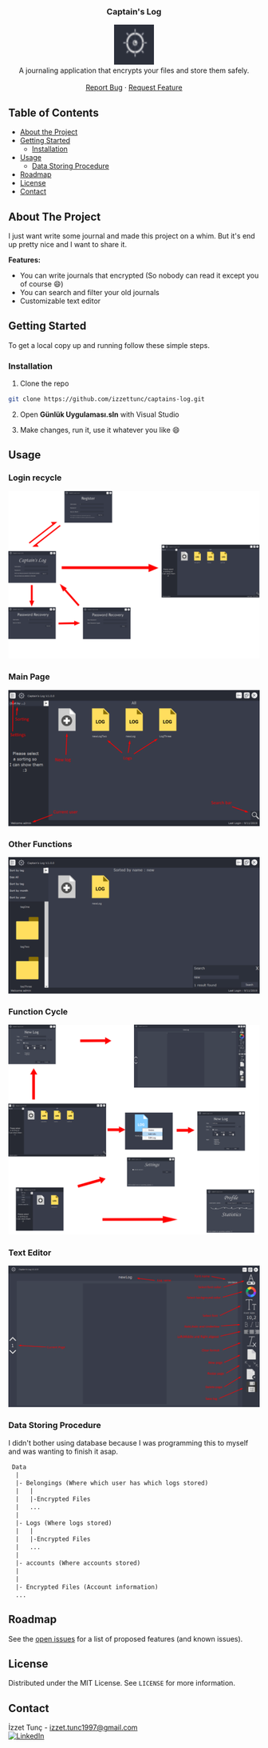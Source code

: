 <br />
<p align="center">

  <h3 align="center">Captain's Log</h3>

  <p align="center">
  <a href="https://github.com/izzettunc/captains-log">
    <img src="data/screenshots/logo.png" alt="Logo" width="80" height="80">
  </a>
  <br>
    A journaling application that encrypts your files and store them safely.
    <br />
    <br />
    <a href="https://github.com/izzettunc/captains-log/issues">Report Bug</a>
    ·
    <a href="https://github.com/izzettunc/captains-log/issues">Request Feature</a>
  </p>
</p>



<!-- TABLE OF CONTENTS -->
## Table of Contents

* [About the Project](#about-the-project)
* [Getting Started](#getting-started)
  * [Installation](#installation)
* [Usage](#usage)
  * [Data Storing Procedure](#data-storing-procedure)
* [Roadmap](#roadmap)
* [License](#license)
* [Contact](#contact)



<!-- ABOUT THE PROJECT -->
## About The Project

I just want write some journal and made this project on a whim. But it's end up pretty nice and I want to share it.

**Features:**

* You can write journals that encrypted (So nobody can read it except you of course :smile:)
* You can search and filter your old journals
* Customizable text editor

<!-- GETTING STARTED -->
## Getting Started

To get a local copy up and running follow these simple steps.

### Installation

1.  Clone the repo
```sh
git clone https://github.com/izzettunc/captains-log.git
```
2. Open **Günlük Uygulaması.sln** with Visual Studio

3. Make changes, run it, use it whatever you like :smile:


<!-- USAGE EXAMPLES -->
## Usage

### Login recycle
![Login Screen Shot][login-screenshot]

### Main Page
![Main Screen Shot][main-screenshot]

### Other Functions
![Main Functions Screen Shot][mainfunc-screenshot]

### Function Cycle
![Functions Screen Shot][func-screenshot]

### Text Editor
![Text Editor Screen Shot][texteditor-screenshot]

### Data Storing Procedure

I didn't bother using database because I was programming this to myself and was wanting to finish it asap.

```
 Data
  |
  |- Belongings (Where which user has which logs stored)
  |	  |
  |	  |-Encrypted Files
  |   ...
  |
  |- Logs (Where logs stored)
  |	  |
  |	  |-Encrypted Files
  |   ...
  |
  |- accounts (Where accounts stored)
  |	  
  |
  |- Encrypted Files (Account information)
  ...
```

<!-- ROADMAP -->
## Roadmap

See the [open issues](https://github.com/izzettunc/captains-log/issues) for a list of proposed features (and known issues).

<!-- LICENSE -->
## License

Distributed under the MIT License. See `LICENSE` for more information.

<!-- CONTACT -->
## Contact

İzzet Tunç - izzet.tunc1997@gmail.com
<br>
[![LinkedIn][linkedin-shield]][linkedin-url]

[linkedin-shield]: https://img.shields.io/badge/-LinkedIn-black.svg?style=flat-square&logo=linkedin&colorB=555
[linkedin-url]: https://www.linkedin.com/in/izzettunc
[main-screenshot]: data/screenshots/mainEcp.png
[login-screenshot]: data/screenshots/login.png
[func-screenshot]: data/screenshots/functions.png
[mainfunc-screenshot]: data/screenshots/mainFunc.png
[texteditor-screenshot]: data/screenshots/textEditor.png
